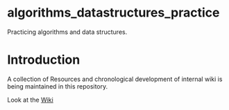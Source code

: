 # algorithms_datastructures_practice
Practicing algorithms and data structures.

# Introduction
A collection of Resources and chronological development of internal wiki is being maintained in this repository.

Look at the [Wiki](https://github.com/aksinghdce/algorithms_datastructures_practice/wiki)
